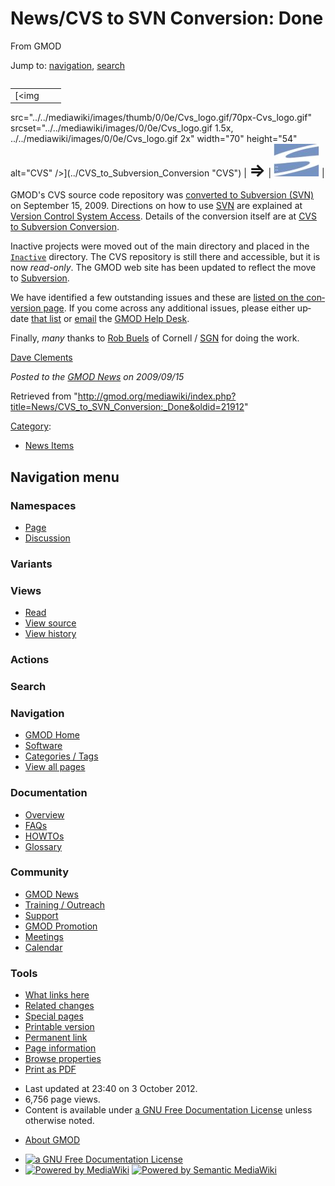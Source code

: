 <div id="mw-page-base" class="noprint">

</div>

<div id="mw-head-base" class="noprint">

</div>

<div id="content" class="mw-body" role="main">

<span id="top"></span>

<div id="mw-js-message" style="display:none;">

</div>



# <span dir="auto">News/CVS to SVN Conversion: Done</span>

<div id="bodyContent">

<div id="siteSub">

From GMOD

</div>

<div id="contentSub">

</div>

<div id="jump-to-nav" class="mw-jump">

Jump to: [navigation](#mw-navigation), [search](#p-search)

</div>

<div id="mw-content-text" class="mw-content-ltr" lang="en" dir="ltr">

<div style="float: right">

|  |  |  |
|----|----|----|
| [<img
src="../../mediawiki/images/thumb/0/0e/Cvs_logo.gif/70px-Cvs_logo.gif"
srcset="../../mediawiki/images/0/0e/Cvs_logo.gif 1.5x, ../../mediawiki/images/0/0e/Cvs_logo.gif 2x"
width="70" height="54" alt="CVS" />](../CVS_to_Subversion_Conversion "CVS") | <span style="font-size: 200%; font-weight: bold">⇒</span> | [<img src="../../mediawiki/images/9/9c/Subversion_logo.jpg" width="73"
height="52" alt="Subversion" />](../CVS_to_Subversion_Conversion "Subversion") |

</div>

GMOD's CVS source code repository was [converted to Subversion
(SVN)](../CVS_to_Subversion_Conversion "CVS to Subversion Conversion")
on September 15, 2009. Directions on how to use
<a href="../SVN" class="mw-redirect" title="SVN">SVN</a> are explained
at [Version Control System
Access](../Version_Control_System_Access "Version Control System Access").
Details of the conversion itself are at [CVS to Subversion
Conversion](../CVS_to_Subversion_Conversion "CVS to Subversion Conversion").

Inactive projects were moved out of the main directory and placed in the
<a href="http://gmod.svn.sourceforge.net/viewvc/gmod/Inactive"
class="external text" rel="nofollow"><code>Inactive</code></a>
directory. The CVS repository is still there and accessible, but it is
now *read-only*. The GMOD web site has been updated to reflect the move
to <a href="../Subversion" class="mw-redirect"
title="Subversion">Subversion</a>.

We have identified a few outstanding issues and these are [listed on the
conversion
page](../CVS_to_Subversion_Conversion#Outstanding_Issues "CVS to Subversion Conversion").
If you come across any additional issues, please either update [that
list](../CVS_to_Subversion_Conversion#Outstanding_Issues "CVS to Subversion Conversion")
or <a href="mailto:help@gmod.org" class="external text"
rel="nofollow">email</a> the [GMOD Help
Desk](../GMOD_Help_Desk "GMOD Help Desk").

Finally, *many* thanks to [Rob
Buels](../User:RobertBuels "User:RobertBuels") of Cornell /
[SGN](../Category:SGN "Category:SGN") for doing the work.

[Dave Clements](../User:Clements "User:Clements")

  

<div class="newsfooter">

*Posted to the [GMOD News](../GMOD_News "GMOD News") on 2009/09/15*

</div>

</div>

<div class="printfooter">

Retrieved from
"<http://gmod.org/mediawiki/index.php?title=News/CVS_to_SVN_Conversion:_Done&oldid=21912>"

</div>

<div id="catlinks" class="catlinks">

<div id="mw-normal-catlinks" class="mw-normal-catlinks">

[Category](../Special:Categories "Special:Categories"):

- [News Items](../Category:News_Items "Category:News Items")

</div>

</div>

<div class="visualClear">

</div>

</div>

</div>

<div id="mw-navigation">

## Navigation menu

<div id="mw-head">



<div id="left-navigation">

<div id="p-namespaces" class="vectorTabs" role="navigation"
aria-labelledby="p-namespaces-label">

### Namespaces

- <span id="ca-nstab-main"><a href="CVS_to_SVN_Conversion:_Done" accesskey="c"
  title="View the content page [c]">Page</a></span>
- <span id="ca-talk"><a
  href="http://gmod.org/mediawiki/index.php?title=Talk:News/CVS_to_SVN_Conversion:_Done&amp;action=edit&amp;redlink=1"
  accesskey="t"
  title="Discussion about the content page [t]">Discussion</a></span>

</div>

<div id="p-variants" class="vectorMenu emptyPortlet" role="navigation"
aria-labelledby="p-variants-label">

### 

### Variants[](#)

<div class="menu">

</div>

</div>

</div>

<div id="right-navigation">

<div id="p-views" class="vectorTabs" role="navigation"
aria-labelledby="p-views-label">

### Views

- <span id="ca-view">[Read](CVS_to_SVN_Conversion:_Done)</span>
- <span id="ca-viewsource"><a
  href="http://gmod.org/mediawiki/index.php?title=News/CVS_to_SVN_Conversion:_Done&amp;action=edit"
  accesskey="e" title="This page is protected.
  You can view its source [e]">View source</a></span>
- <span id="ca-history"><a
  href="http://gmod.org/mediawiki/index.php?title=News/CVS_to_SVN_Conversion:_Done&amp;action=history"
  accesskey="h" title="Past revisions of this page [h]">View history</a></span>

</div>

<div id="p-cactions" class="vectorMenu emptyPortlet" role="navigation"
aria-labelledby="p-cactions-label">

### Actions[](#)

<div class="menu">

</div>

</div>

<div id="p-search" role="search">

### Search

<div id="simpleSearch">

</div>

</div>

</div>

</div>

<div id="mw-panel">

<div id="p-logo" role="banner">

<a href="../Main_Page"
style="background-image: url(../../images/GMOD-cogs.png);"
title="Visit the main page"></a>

</div>

<div id="p-Navigation" class="portal" role="navigation"
aria-labelledby="p-Navigation-label">

### Navigation

<div class="body">

- <span id="n-GMOD-Home">[GMOD Home](../Main_Page)</span>
- <span id="n-Software">[Software](../GMOD_Components)</span>
- <span id="n-Categories-.2F-Tags">[Categories /
  Tags](../Categories)</span>
- <span id="n-View-all-pages">[View all
  pages](../Special:AllPages)</span>

</div>

</div>

<div id="p-Documentation" class="portal" role="navigation"
aria-labelledby="p-Documentation-label">

### Documentation

<div class="body">

- <span id="n-Overview">[Overview](../Overview)</span>
- <span id="n-FAQs">[FAQs](../Category:FAQ)</span>
- <span id="n-HOWTOs">[HOWTOs](../Category:HOWTO)</span>
- <span id="n-Glossary">[Glossary](../Glossary)</span>

</div>

</div>

<div id="p-Community" class="portal" role="navigation"
aria-labelledby="p-Community-label">

### Community

<div class="body">

- <span id="n-GMOD-News">[GMOD News](../GMOD_News)</span>
- <span id="n-Training-.2F-Outreach">[Training /
  Outreach](../Training_and_Outreach)</span>
- <span id="n-Support">[Support](../Support)</span>
- <span id="n-GMOD-Promotion">[GMOD Promotion](../GMOD_Promotion)</span>
- <span id="n-Meetings">[Meetings](../Meetings)</span>
- <span id="n-Calendar">[Calendar](../Calendar)</span>

</div>

</div>

<div id="p-tb" class="portal" role="navigation"
aria-labelledby="p-tb-label">

### Tools

<div class="body">

- <span id="t-whatlinkshere"><a href="../Special:WhatLinksHere/News/CVS_to_SVN_Conversion:_Done"
  accesskey="j" title="A list of all wiki pages that link here [j]">What
  links here</a></span>
- <span id="t-recentchangeslinked"><a
  href="../Special:RecentChangesLinked/News/CVS_to_SVN_Conversion:_Done"
  accesskey="k"
  title="Recent changes in pages linked from this page [k]">Related
  changes</a></span>
- <span id="t-specialpages"><a href="../Special:SpecialPages" accesskey="q"
  title="A list of all special pages [q]">Special pages</a></span>
- <span id="t-print"><a
  href="http://gmod.org/mediawiki/index.php?title=News/CVS_to_SVN_Conversion:_Done&amp;printable=yes"
  rel="alternate" accesskey="p"
  title="Printable version of this page [p]">Printable version</a></span>
- <span id="t-permalink">[Permanent
  link](http://gmod.org/mediawiki/index.php?title=News/CVS_to_SVN_Conversion:_Done&oldid=21912 "Permanent link to this revision of the page")</span>
- <span id="t-info">[Page
  information](http://gmod.org/mediawiki/index.php?title=News/CVS_to_SVN_Conversion:_Done&action=info)</span>
- <span id="t-smwbrowselink"><a href="../Special:Browse/News-2FCVS_to_SVN_Conversion:_Done"
  rel="smw-browse">Browse properties</a></span>
- <span id="t-pdf">[Print as
  PDF](http://gmod.org/mediawiki/index.php?title=Special:PdfPrint&page=News/CVS_to_SVN_Conversion:_Done)</span>

</div>

</div>

</div>

</div>

<div id="footer" role="contentinfo">

- <span id="footer-info-lastmod">Last updated at 23:40 on 3 October
  2012.</span>
- <span id="footer-info-viewcount">6,756 page views.</span>
- <span id="footer-info-copyright">Content is available under
  <a href="http://www.gnu.org/licenses/fdl-1.3.html" class="external"
  rel="nofollow">a GNU Free Documentation License</a> unless otherwise
  noted.</span>

<!-- -->

- <span id="footer-places-about">[About
  GMOD](../GMOD:About "GMOD:About")</span>

<!-- -->

- <span id="footer-copyrightico">[<img src="http://www.gnu.org/graphics/gfdl-logo-small.png" width="88"
  height="31" alt="a GNU Free Documentation License" />](http://www.gnu.org/licenses/fdl-1.3.html)</span>
- <span id="footer-poweredbyico">[<img
  src="../../mediawiki/skins/common/images/poweredby_mediawiki_88x31.png"
  width="88" height="31" alt="Powered by MediaWiki" />](http://www.mediawiki.org/)
  [<img
  src="../../mediawiki/extensions/SemanticMediaWiki/resources/images/smw_button.png"
  width="88" height="31" alt="Powered by Semantic MediaWiki" />](https://www.semantic-mediawiki.org/wiki/Semantic_MediaWiki)</span>

<div style="clear:both">

</div>

</div>
